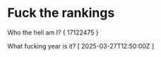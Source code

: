 # Fuck the rankings

Who the hell am I?
{ 17122475 }

What fucking year is it?
[ 2025-03-27T12:50:00Z ]
